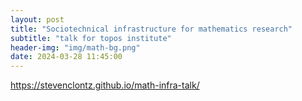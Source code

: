 ```yaml
---
layout: post
title: "Sociotechnical infrastructure for mathematics research"
subtitle: "talk for topos institute"
header-img: "img/math-bg.png"
date: 2024-03-28 11:45:00
---
```


<https://stevenclontz.github.io/math-infra-talk/>